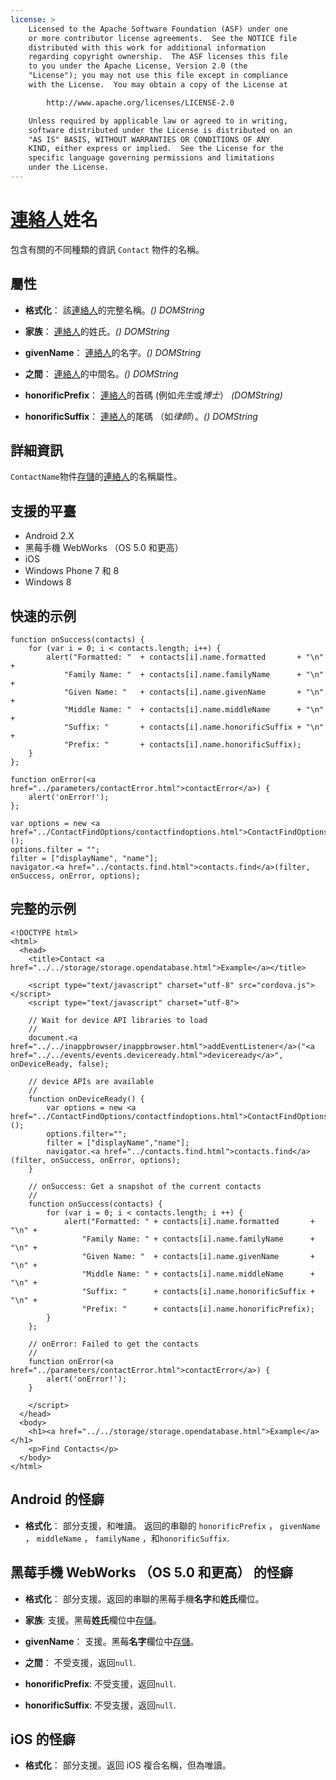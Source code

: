 ```yaml
---
license: >
    Licensed to the Apache Software Foundation (ASF) under one
    or more contributor license agreements.  See the NOTICE file
    distributed with this work for additional information
    regarding copyright ownership.  The ASF licenses this file
    to you under the Apache License, Version 2.0 (the
    "License"); you may not use this file except in compliance
    with the License.  You may obtain a copy of the License at

        http://www.apache.org/licenses/LICENSE-2.0

    Unless required by applicable law or agreed to in writing,
    software distributed under the License is distributed on an
    "AS IS" BASIS, WITHOUT WARRANTIES OR CONDITIONS OF ANY
    KIND, either express or implied.  See the License for the
    specific language governing permissions and limitations
    under the License.
---
```


# <a href="../contacts.html">連絡人</a>姓名

包含有關的不同種類的資訊 `Contact` 物件的名稱。

## 屬性

*   **格式化**： 該<a href="../contacts.html">連絡人</a>的完整名稱。*() DOMString*

*   **家族**： <a href="../contacts.html">連絡人</a>的姓氏。*() DOMString*

*   **givenName**： <a href="../contacts.html">連絡人</a>的名字。*() DOMString*

*   **之間**： <a href="../contacts.html">連絡人</a>的中間名。*() DOMString*

*   **honorificPrefix**： <a href="../contacts.html">連絡人</a>的首碼 (例如*先生*或*博士*） *(DOMString)*

*   **honorificSuffix**： <a href="../contacts.html">連絡人</a>的尾碼 （如*律師*）。*() DOMString*

## 詳細資訊

`ContactName`物件<a href="../../storage/storage.html">存儲</a>的<a href="../contacts.html">連絡人</a>的名稱屬性。

## 支援的平臺

*   Android 2.X
*   黑莓手機 WebWorks （OS 5.0 和更高）
*   iOS
*   Windows Phone 7 和 8
*   Windows 8

## 快速的示例

    function onSuccess(contacts) {
        for (var i = 0; i < contacts.length; i++) {
            alert("Formatted: "  + contacts[i].name.formatted       + "\n" +
                "Family Name: "  + contacts[i].name.familyName      + "\n" +
                "Given Name: "   + contacts[i].name.givenName       + "\n" +
                "Middle Name: "  + contacts[i].name.middleName      + "\n" +
                "Suffix: "       + contacts[i].name.honorificSuffix + "\n" +
                "Prefix: "       + contacts[i].name.honorificSuffix);
        }
    };
    
    function onError(<a href="../parameters/contactError.html">contactError</a>) {
        alert('onError!');
    };
    
    var options = new <a href="../ContactFindOptions/contactfindoptions.html">ContactFindOptions</a>();
    options.filter = "";
    filter = ["displayName", "name"];
    navigator.<a href="../contacts.find.html">contacts.find</a>(filter, onSuccess, onError, options);
    

## 完整的示例

    <!DOCTYPE html>
    <html>
      <head>
        <title>Contact <a href="../../storage/storage.opendatabase.html">Example</a></title>
    
        <script type="text/javascript" charset="utf-8" src="cordova.js"></script>
        <script type="text/javascript" charset="utf-8">
    
        // Wait for device API libraries to load
        //
        document.<a href="../../inappbrowser/inappbrowser.html">addEventListener</a>("<a href="../../events/events.deviceready.html">deviceready</a>", onDeviceReady, false);
    
        // device APIs are available
        //
        function onDeviceReady() {
            var options = new <a href="../ContactFindOptions/contactfindoptions.html">ContactFindOptions</a>();
            options.filter="";
            filter = ["displayName","name"];
            navigator.<a href="../contacts.find.html">contacts.find</a>(filter, onSuccess, onError, options);
        }
    
        // onSuccess: Get a snapshot of the current contacts
        //
        function onSuccess(contacts) {
            for (var i = 0; i < contacts.length; i ++) {
                alert("Formatted: " + contacts[i].name.formatted       + "\n" +
                    "Family Name: " + contacts[i].name.familyName      + "\n" +
                    "Given Name: "  + contacts[i].name.givenName       + "\n" +
                    "Middle Name: " + contacts[i].name.middleName      + "\n" +
                    "Suffix: "      + contacts[i].name.honorificSuffix + "\n" +
                    "Prefix: "      + contacts[i].name.honorificPrefix);
            }
        };
    
        // onError: Failed to get the contacts
        //
        function onError(<a href="../parameters/contactError.html">contactError</a>) {
            alert('onError!');
        }
    
        </script>
      </head>
      <body>
        <h1><a href="../../storage/storage.opendatabase.html">Example</a></h1>
        <p>Find Contacts</p>
      </body>
    </html>
    

## Android 的怪癖

*   **格式化**： 部分支援，和唯讀。 返回的串聯的 `honorificPrefix` ， `givenName` ， `middleName` ， `familyName` ，和`honorificSuffix`.

## 黑莓手機 WebWorks （OS 5.0 和更高） 的怪癖

*   **格式化**： 部分支援。返回的串聯的黑莓手機**名字**和**姓氏**欄位。

*   **家族**: 支援。黑莓**姓氏**欄位中<a href="../../storage/storage.html">存儲</a>。

*   **givenName**： 支援。黑莓**名字**欄位中<a href="../../storage/storage.html">存儲</a>。

*   **之間**： 不受支援，返回`null`.

*   **honorificPrefix**: 不受支援，返回`null`.

*   **honorificSuffix**: 不受支援，返回`null`.

## iOS 的怪癖

*   **格式化**： 部分支援。返回 iOS 複合名稱，但為唯讀。